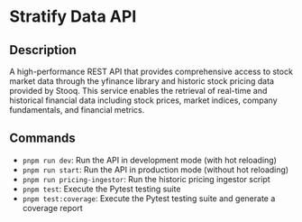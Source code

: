 # Stratify Data API
## Description
A high-performance REST API that provides comprehensive access to stock market data through the yfinance library and historic stock pricing data provided by Stooq. This service enables the retrieval of real-time and historical financial data including stock prices, market indices, company fundamentals, and financial metrics.

## Commands
- `pnpm run dev`: Run the API in development mode (with hot reloading)
- `pnpm run start`: Run the API in production mode (without hot reloading)
- `pnpm run pricing-ingestor`: Run the historic pricing ingestor script
- `pnpm test`: Execute the Pytest testing suite
- `pnpm test:coverage`: Execute the Pytest testing suite and generate a coverage report